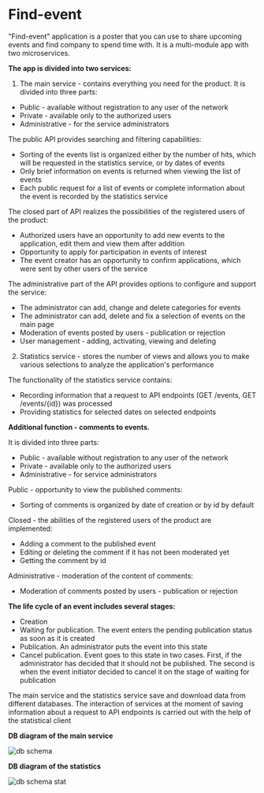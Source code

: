 # Find-event
"Find-event" application is a poster that you can use to share upcoming events and find company to spend time with. It is a multi-module app with two microservices.

**The app is divided into two services:**

1. The main service - contains everything you need for the product. It is divided into three parts:

- Public - available without registration to any user of the network
- Private - available only to the authorized users
- Administrative - for the service administrators

The public API provides searching and filtering capabilities:

- Sorting of the events list is organized either by the number of hits, which will be requested in the statistics service, or by dates of events
- Only brief information on events is returned when viewing the list of events
- Each public request for a list of events or complete information about the event
is recorded by the statistics service
 
The closed part of API realizes the possibilities of the registered users of the product:

- Authorized users have an opportunity to add new events to the application, edit them and view them after addition
- Opportunity to apply for participation in events of interest
- The event creator has an opportunity to confirm applications, which were sent by other users of the service

The administrative part of the API provides options to configure and support the service:

- The administrator can add, change and delete categories for events
- The administrator can add, delete and fix a selection of events on the main page
- Moderation of events posted by users - publication or rejection
- User management - adding, activating, viewing and deleting

2. Statistics service - stores the number of views and allows you to make various selections to analyze the application's performance

The functionality of the statistics service contains:

- Recording information that a request to API endpoints (GET /events, GET /events/{id}) was processed
- Providing statistics for selected dates on selected endpoints

**Additional function - comments to events.**

It is divided into three parts:

- Public - available without registration to any user of the network
- Private - available only to the authorized users
- Administrative - for service administrators

Public - opportunity to view the published comments:

- Sorting of comments is organized by date of creation or by id by default

Closed - the abilities of the registered users of the product are implemented:

- Adding a comment to the published event
- Editing or deleting the comment if it has not been moderated yet
- Getting the comment by id

Administrative - moderation of the content of comments:

- Moderation of comments posted by users - publication or rejection

**The life cycle of an event includes several stages:**
- Creation
- Waiting for publication. The event enters the pending publication status as soon as it is created
- Publication. An administrator puts the event into this state
- Cancel publication. Event goes to this state in two cases. First, if the administrator has decided that it should not be published. The second is when the event initiator decided to cancel it on the stage of waiting for publication

The main service and the statistics service save and download data from different databases. The interaction of services at the moment of saving information about a request to API endpoints is carried out with the help of the statistical client

**DB diagram of the main service**

![db schema](https://github.com/RoketV/find-event/assets/104717438/844b1d49-ee8a-45de-bead-d9624642b107)

**DB diagram of the statistics**

![db schema stat](https://github.com/RoketV/find-event/assets/104717438/72870acb-4dea-4d4c-b1cf-17fe999aa2d3)

